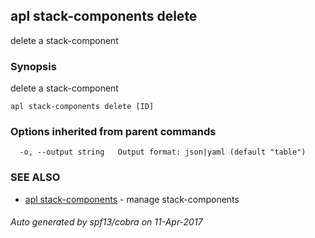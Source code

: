 ## apl stack-components delete

delete a stack-component

### Synopsis


delete a stack-component

```
apl stack-components delete [ID]
```

### Options inherited from parent commands

```
  -o, --output string   Output format: json|yaml (default "table")
```

### SEE ALSO
* [apl stack-components](apl_stack-components.md)	 - manage stack-components

###### Auto generated by spf13/cobra on 11-Apr-2017
